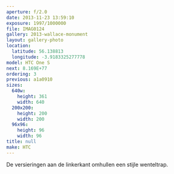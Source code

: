 ```yaml
---
aperture: f/2.0
date: 2013-11-23 13:59:10
exposure: 1997/1000000
file: IMAG0124
gallery: 2013-wallace-monument
layout: gallery-photo
location:
  latitude: 56.138813
  longitude: -3.9183325277778
model: HTC One S
next: 8.169E+77
ordering: 3
previous: a1a0910
sizes:
  640w:
    height: 361
    width: 640
  200x200:
    height: 200
    width: 200
  96x96:
    height: 96
    width: 96
title: null
make: HTC
---
```

De versieringen aan de linkerkant omhullen een stijle wenteltrap.